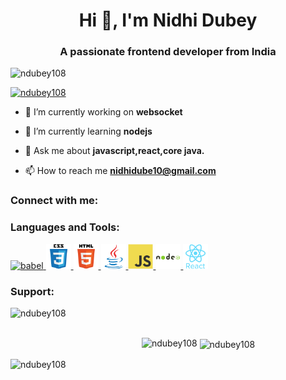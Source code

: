 <h1 align="center">Hi 👋, I'm Nidhi Dubey</h1>
<h3 align="center">A passionate frontend developer from India</h3>

<p align="left"> <img src="https://komarev.com/ghpvc/?username=ndubey108&label=Profile%20views&color=0e75b6&style=flat" alt="ndubey108" /> </p>

<p align="left"> <a href="https://github.com/ryo-ma/github-profile-trophy"><img src="https://github-profile-trophy.vercel.app/?username=ndubey108" alt="ndubey108" /></a> </p>

- 🔭 I’m currently working on **websocket**

- 🌱 I’m currently learning **nodejs**

- 💬 Ask me about **javascript,react,core java.**

- 📫 How to reach me **nidhidube10@gmail.com**

<h3 align="left">Connect with me:</h3>
<p align="left">
</p>

<h3 align="left">Languages and Tools:</h3>
<p align="left"> <a href="https://babeljs.io/" target="_blank" rel="noreferrer"> <img src="https://www.vectorlogo.zone/logos/babeljs/babeljs-icon.svg" alt="babel" width="40" height="40"/> </a> <a href="https://www.w3schools.com/css/" target="_blank" rel="noreferrer"> <img src="https://raw.githubusercontent.com/devicons/devicon/master/icons/css3/css3-original-wordmark.svg" alt="css3" width="40" height="40"/> </a> <a href="https://www.w3.org/html/" target="_blank" rel="noreferrer"> <img src="https://raw.githubusercontent.com/devicons/devicon/master/icons/html5/html5-original-wordmark.svg" alt="html5" width="40" height="40"/> </a> <a href="https://www.java.com" target="_blank" rel="noreferrer"> <img src="https://raw.githubusercontent.com/devicons/devicon/master/icons/java/java-original.svg" alt="java" width="40" height="40"/> </a> <a href="https://developer.mozilla.org/en-US/docs/Web/JavaScript" target="_blank" rel="noreferrer"> <img src="https://raw.githubusercontent.com/devicons/devicon/master/icons/javascript/javascript-original.svg" alt="javascript" width="40" height="40"/> </a> <a href="https://nodejs.org" target="_blank" rel="noreferrer"> <img src="https://raw.githubusercontent.com/devicons/devicon/master/icons/nodejs/nodejs-original-wordmark.svg" alt="nodejs" width="40" height="40"/> </a> <a href="https://reactjs.org/" target="_blank" rel="noreferrer"> <img src="https://raw.githubusercontent.com/devicons/devicon/master/icons/react/react-original-wordmark.svg" alt="react" width="40" height="40"/> </a> </p>

<h3 align="left">Support:</h3>
<p><a href="https://www.buymeacoffee.com/ndubey108"> <img align="left" src="https://cdn.buymeacoffee.com/buttons/v2/default-yellow.png" height="50" width="210" alt="ndubey108" /></a></p><br><br>

<p><img align="left" src="https://github-readme-stats.vercel.app/api/top-langs?username=ndubey108&show_icons=true&locale=en&layout=compact" alt="ndubey108" /></p>

<p>&nbsp;<img align="center" src="https://github-readme-stats.vercel.app/api?username=ndubey108&show_icons=true&locale=en" alt="ndubey108" /></p>

<p><img align="center" src="https://github-readme-streak-stats.herokuapp.com/?user=ndubey108&" alt="ndubey108" /></p>
